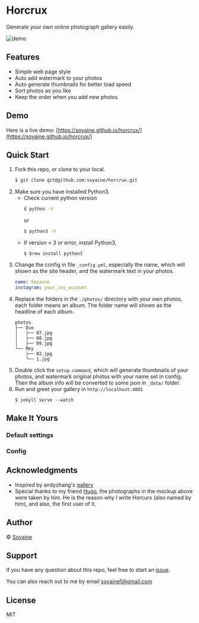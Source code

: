 # Horcrux
Generate your own online photograph gallery easily.

![demo](https://raw.githubusercontent.com/soyaine/horcrux/readme/assets/imxie-demo.png)

## Features
- Simple web page style
- Auto add watermark to your photos
- Auto generate thumbnails for better load speed
- Sort photos as you like
- Keep the order when you add new photos

## Demo
Here is a live demo: [https://soyaine.github.io/horcrux/](https://soyaine.github.io/horcrux/)

## Quick Start

1. Fork this repo, or clone to your local.
    ``` bash
    $ git clone git@github.com:soyaine/horcrux.git
    ```
2. Make sure you have installed Python3.
    - Check current python version
      ``` bash
      $ python -V
      ```
      or 
      ``` bash
      $ python3 -V
      ```
    - If version < 3 or error, install Python3,
      ```
      $ brew install python3
      ```
3. Change the config in file `_config.yml`, especially the name, which will shown as the site header, and the watermark text in your photos.
    ``` yml
    name: Soyaine
    instagram: your_ins_account
    ```
3. Replace the folders in the `./photos/` directory with your own photos, each folder means an album. The folder name will shown as the headline of each album.
    ```
    photos
    ├── Duo
    │   ├── 07.jpg
    │   ├── 08.jpg
    │   ├── 09.jpg
    └── Mey
        ├── 02.jpg
        └── 1.jpg
    ```
4. Double click the `setup.command`, which will generate thumbnails of your photos, and watermark original photos with your name set in config. Then the album info will be converted to some json in `_data/` folder.
5. Run and greet your gallery in `http://localhost:4001`
    ```
    $ jekyll serve --watch
    ```

## Make It Yours

### Default settings


### Config


## Acknowledgments
- Inspired by andyzhang's [gallery](https://github.com/andyzg/gallery)
- Special thanks to my friend [Hugo](https://github.com/xcc3641), the photographs in the mockup above were taken by him. He is the reason why I write Horcurx (also named by him), and also, the first user of it.

## Author
© [Soyaine](https://github.com/soyaine)

## Support
If you have any question about this repo, feel free to start an [issue](https://github.com/soyaine/horcrux/issues/new). 

You can also reach out to me by email [soyaine1@gmail.com](mailto:soyaine1@gmail.com)

## License
MIT
